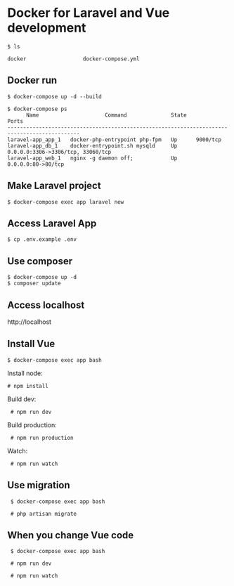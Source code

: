 # Docker for Laravel and Vue development


```
$ ls 

docker                  docker-compose.yml
```

## Docker run

```
$ docker-compose up -d --build
```

```
$ docker-compose ps
      Name                     Command              State                 Ports
---------------------------------------------------------------------------------------------
laravel-app_app_1   docker-php-entrypoint php-fpm   Up      9000/tcp
laravel-app_db_1    docker-entrypoint.sh mysqld     Up      0.0.0.0:3306->3306/tcp, 33060/tcp
laravel-app_web_1   nginx -g daemon off;            Up      0.0.0.0:80->80/tcp
```

## Make Laravel project

```
$ docker-compose exec app laravel new
```

## Access Laravel App

```
$ cp .env.example .env
```

## Use composer

```
$ docker-compose up -d
$ composer update
```
## Access localhost

http://localhost

## Install Vue

 ```
 $ docker-compose exec app bash
  ```

Install node:
 ```
 # npm install
 ```
Build dev: 
```
 # npm run dev
```
Build production: 
```
 # npm run production
```
Watch: 
```
 # npm run watch
```

## Use migration

```
 $ docker-compose exec app bash

 # php artisan migrate
```

## When you change Vue code

```
 $ docker-compose exec app bash

 # npm run dev

 # npm run watch

```